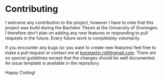 # Contributing

I welcome any contribution to the project, however I have to note that this project was build during the Bachelor Thesis at the University of Groningen. I therefore don't plan on adding any new features or responding to pull requests in the future. Every future work is completeley voluntarily.

If you encounter any bugs (or you want to create new features) feel free to make a pull request or contact me at konstantin.rolf@gmail.com. There are no special guidelines except that the changes should be well documented. An issue template is available in the repository.

Happy Coding!
